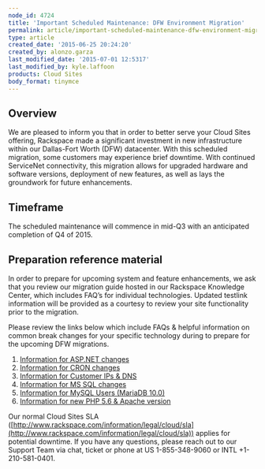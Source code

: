 ```yaml
---
node_id: 4724
title: 'Important Scheduled Maintenance: DFW Environment Migration'
permalink: article/important-scheduled-maintenance-dfw-environment-migration
type: article
created_date: '2015-06-25 20:24:20'
created_by: alonzo.garza
last_modified_date: '2015-07-01 12:5317'
last_modified_by: kyle.laffoon
products: Cloud Sites
body_format: tinymce
---
```


Overview
--------

We are pleased to inform you that in order to better serve your Cloud
Sites offering, Rackspace made a significant investment in new
infrastructure within our Dallas-Fort Worth (DFW) datacenter. With this
scheduled migration, some customers may experience brief downtime. With
continued ServiceNet connectivity, this migration allows for upgraded
hardware and software versions, deployment of new features, as well as
lays the groundwork for future enhancements.

Timeframe
---------

The scheduled maintenance will commence in mid-Q3 with an anticipated
completion of Q4 of 2015.

Preparation reference material
------------------------------

In order to prepare for upcoming system and feature enhancements, we ask
that you review our migration guide hosted in our Rackspace Knowledge
Center, which includes FAQ&rsquo;s for individual technologies. Updated
testlink information will be provided as a courtesy to review your site
functionality prior to the migration.

Please review the links below which include FAQs & helpful information
on common break changes for your specific technology during to prepare
for the upcoming DFW migrations. 

1.  [Information for ASP.NET
    changes](https://www.rackspace.com/knowledge_center/node/4725)
2.  [Information for CRON
    changes](https://www.rackspace.com/knowledge_center/node/4726)
3.  [Information for Customer IPs &
    DNS](https://www.rackspace.com/knowledge_center/node/4727)
4.  [Information for MS SQL
    changes](https://www.rackspace.com/knowledge_center/node/4728)
5.  [Information for MySQL Users (MariaDB
    10.0)](https://www.rackspace.com/knowledge_center/node/4729)
6.  [Information for new PHP 5.6 & Apache
    version](https://www.rackspace.com/knowledge_center/node/4730)

Our normal Cloud Sites SLA
([http://www.rackspace.com/information/legal/cloud/sla](http://www.rackspace.com/information/legal/cloud/sla))
applies for potential downtime. If you have any questions, please reach
out to our Support Team via chat, ticket or phone at US 1-855-348-9060
or INTL +1-210-581-0401.

